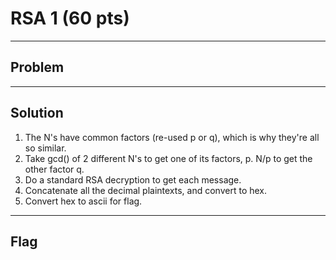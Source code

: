 # RSA 1 (60 pts)

---

## Problem

---

## Solution
1) The N's have common factors (re-used p or q), which is why they're all so similar.
2) Take gcd() of 2 different N's to get one of its factors, p. N/p to get the other factor q.
3) Do a standard RSA decryption to get each message.
4) Concatenate all the decimal plaintexts, and convert to hex.
5) Convert hex to ascii for flag.
---

## Flag


